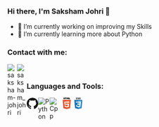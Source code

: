 ### Hi there, I'm Saksham Johri 👋

<!--
**saksham8979/saksham8979** is a ✨ _special_ ✨ repository because its `README.md` (this file) appears on your GitHub profile.
-->

- 🔭 I’m currently working on improving my Skills
- 🌱 I’m currently learning more about Python
<!-- - ⚡ Fun fact: ... -->

### Contact with me:

<a href="https://www.linkedin.com/in/saksham-johri/" target="_blank">
  <img align="left" alt="saksham-johri" | LinkedIn" width="22px" src="https://cdn.jsdelivr.net/npm/simple-icons@v3/icons/linkedin.svg"> 
</a>
                                                                                                                                      
<a href="https://www.hackerrank.com/saksham_johri" target="_blank">
  <img align="left" alt="saksham_johri" | HackerRank" width="22px" src="https://cdn.jsdelivr.net/npm/simple-icons@v3/icons/hackerrank.svg"> 
</a>

<br />

### Languages and Tools:

<img align="left" alt="GitHub" width="26px" src="https://raw.githubusercontent.com/github/explore/78df643247d429f6cc873026c0622819ad797942/topics/github/github.png" />

<img align="left" alt="Python" width="26px" src="https://img.icons8.com/color/48/000000/python.png" />

<img align="left" alt="Cpp" width="26px" src="https://img.icons8.com/color/48/000000/c-plus-plus-logo.png"/>

<img align="left" alt="HTML5" width="26px" src="https://raw.githubusercontent.com/github/explore/80688e429a7d4ef2fca1e82350fe8e3517d3494d/topics/html/html.png" />

<img align="left" alt="CSS3" width="26px" src="https://raw.githubusercontent.com/github/explore/80688e429a7d4ef2fca1e82350fe8e3517d3494d/topics/css/css.png" />

